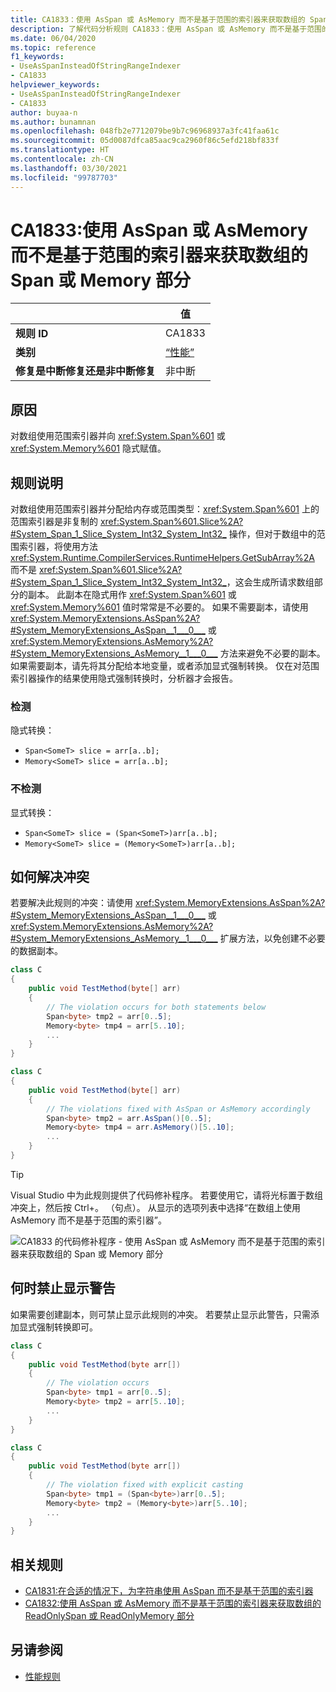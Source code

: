 ```yaml
---
title: CA1833：使用 AsSpan 或 AsMemory 而不是基于范围的索引器来获取数组的 Span 或 Memory 部分（代码分析）
description: 了解代码分析规则 CA1833：使用 AsSpan 或 AsMemory 而不是基于范围的索引器来获取数组的 Span 或 Memory 部分
ms.date: 06/04/2020
ms.topic: reference
f1_keywords:
- UseAsSpanInsteadOfStringRangeIndexer
- CA1833
helpviewer_keywords:
- UseAsSpanInsteadOfStringRangeIndexer
- CA1833
author: buyaa-n
ms.author: bunamnan
ms.openlocfilehash: 048fb2e7712079be9b7c96968937a3fc41faa61c
ms.sourcegitcommit: 05d0087dfca85aac9ca2960f86c5efd218bf833f
ms.translationtype: HT
ms.contentlocale: zh-CN
ms.lasthandoff: 03/30/2021
ms.locfileid: "99787703"
---
```

# <a name="ca1833-use-asspan-or-asmemory-instead-of-range-based-indexers-for-getting-span-or-memory-portion-of-an-array"></a>CA1833:使用 AsSpan 或 AsMemory 而不是基于范围的索引器来获取数组的 Span 或 Memory 部分

| | 值 |
|-|-|
| **规则 ID** |CA1833|
| **类别** |[“性能”](performance-warnings.md)|
| **修复是中断修复还是非中断修复** |非中断|

## <a name="cause"></a>原因

对数组使用范围索引器并向 <xref:System.Span%601> 或 <xref:System.Memory%601> 隐式赋值。

## <a name="rule-description"></a>规则说明

对数组使用范围索引器并分配给内存或范围类型：<xref:System.Span%601> 上的范围索引器是非复制的 <xref:System.Span%601.Slice%2A?#System_Span_1_Slice_System_Int32_System_Int32_> 操作，但对于数组中的范围索引器，将使用方法 <xref:System.Runtime.CompilerServices.RuntimeHelpers.GetSubArray%2A> 而不是 <xref:System.Span%601.Slice%2A?#System_Span_1_Slice_System_Int32_System_Int32_>，这会生成所请求数组部分的副本。 此副本在隐式用作 <xref:System.Span%601> 或 <xref:System.Memory%601> 值时常常是不必要的。 如果不需要副本，请使用 <xref:System.MemoryExtensions.AsSpan%2A?#System_MemoryExtensions_AsSpan__1___0___> 或 <xref:System.MemoryExtensions.AsMemory%2A?#System_MemoryExtensions_AsMemory__1___0___> 方法来避免不必要的副本。 如果需要副本，请先将其分配给本地变量，或者添加显式强制转换。 仅在对范围索引器操作的结果使用隐式强制转换时，分析器才会报告。

### <a name="detects"></a>检测

隐式转换：

- `Span<SomeT> slice = arr[a..b];`
- `Memory<SomeT> slice = arr[a..b];`

### <a name="does-not-detect"></a>不检测

显式转换：

- `Span<SomeT> slice = (Span<SomeT>)arr[a..b];`
- `Memory<SomeT> slice = (Memory<SomeT>)arr[a..b];`

## <a name="how-to-fix-violations"></a>如何解决冲突

若要解决此规则的冲突：请使用 <xref:System.MemoryExtensions.AsSpan%2A?#System_MemoryExtensions_AsSpan__1___0___> 或 <xref:System.MemoryExtensions.AsMemory%2A?#System_MemoryExtensions_AsMemory__1___0___> 扩展方法，以免创建不必要的数据副本。

```csharp
class C
{
    public void TestMethod(byte[] arr)
    {
        // The violation occurs for both statements below
        Span<byte> tmp2 = arr[0..5];
        Memory<byte> tmp4 = arr[5..10];
        ...
    }
}
```

```csharp
class C
{
    public void TestMethod(byte[] arr)
    {
        // The violations fixed with AsSpan or AsMemory accordingly
        Span<byte> tmp2 = arr.AsSpan()[0..5];
        Memory<byte> tmp4 = arr.AsMemory()[5..10];
        ...
    }
}
```

> [!TIP]
> Visual Studio 中为此规则提供了代码修补程序。 若要使用它，请将光标置于数组冲突上，然后按 Ctrl+。  （句点）。 从显示的选项列表中选择“在数组上使用 AsMemory 而不是基于范围的索引器”。
>
> ![CA1833 的代码修补程序 - 使用 AsSpan 或 AsMemory 而不是基于范围的索引器来获取数组的 Span 或 Memory 部分](media/ca1833_codefix.png)

## <a name="when-to-suppress-warnings"></a>何时禁止显示警告

如果需要创建副本，则可禁止显示此规则的冲突。 若要禁止显示此警告，只需添加显式强制转换即可。

```csharp
class C
{
    public void TestMethod(byte arr[])
    {
        // The violation occurs
        Span<byte> tmp1 = arr[0..5];
        Memory<byte> tmp2 = arr[5..10];
        ...
    }
}
```

```csharp
class C
{
    public void TestMethod(byte arr[])
    {
        // The violation fixed with explicit casting
        Span<byte> tmp1 = (Span<byte>)arr[0..5];
        Memory<byte> tmp2 = (Memory<byte>)arr[5..10];
        ...
    }
}
```

## <a name="related-rules"></a>相关规则

- [CA1831:在合适的情况下，为字符串使用 AsSpan 而不是基于范围的索引器](ca1831.md)
- [CA1832:使用 AsSpan 或 AsMemory 而不是基于范围的索引器来获取数组的 ReadOnlySpan 或 ReadOnlyMemory 部分](ca1832.md)

## <a name="see-also"></a>另请参阅

- [性能规则](performance-warnings.md)
